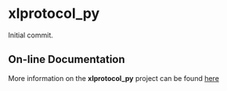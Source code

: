 # xlprotocol_py

Initial commit.
## On-line Documentation

More information on the **xlprotocol_py** project can be found
[here](https://jddixon.github.io/xlprotocol_py)

